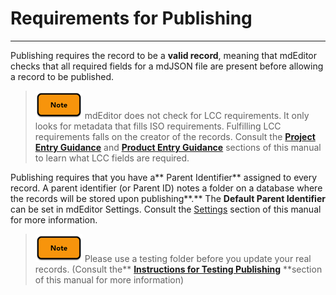 # Requirements for Publishing

---

Publishing requires the record to be a **valid record**, meaning that mdEditor checks that all required fields for a mdJSON file are present before allowing a record to be published.

> ![](/assets/note_small.png) mdEditor does not check for LCC requirements. It only looks for metadata that fills ISO requirements. Fulfilling LCC requirements falls on the creator of the records. Consult the [**Project Entry Guidance**](/project-entry-guidance.md) and [**Product Entry Guidance**](/product-entry-guidance.md) sections of this manual to learn what LCC fields are required.

Publishing requires that you have a** Parent Identifier** assigned to every record. A parent identifier \(or Parent ID\) notes a folder on a database where the records will be stored upon publishing**.** The **Default Parent Identifier** can be set in mdEditor Settings. Consult the [Settings](/settings.md) section of this manual for more information.

> ![](/assets/note_small.png) Please use a testing folder before you update your real records. \(Consult the** **[**Instructions for Testing Publishing**](/publish/instructions-for-testing-publishing.md)** **section of this manual for more information\)



